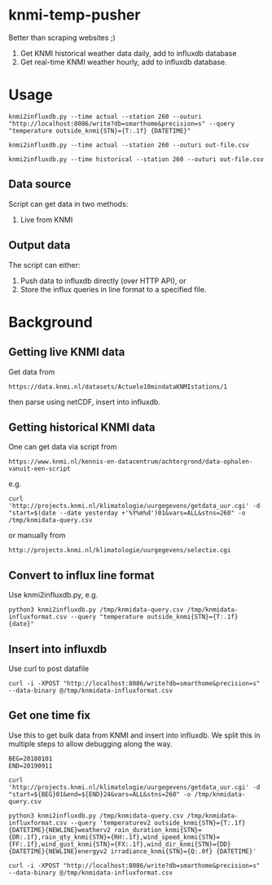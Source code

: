 # knmi-temp-pusher

Better than scraping websites ;)

1. Get KNMI historical weather data daily, add to influxdb database
2. Get real-time KNMI weather hourly, add to influxdb database.

# Usage

    knmi2influxdb.py --time actual --station 260 --outuri "http://localhost:8086/write?db=smarthome&precision=s" --query "temperature outside_knmi{STN}={T:.1f} {DATETIME}"

    knmi2influxdb.py --time actual --station 260 --outuri out-file.csv

    knmi2influxdb.py --time historical --station 260 --outuri out-file.csv

## Data source

Script can get data in two methods:
1. Live from KNMI

## Output data

The script can either:
1. Push data to influxdb directly (over HTTP API), or 
2. Store the influx queries in line format to a specified file.

# Background

## Getting live KNMI data

Get data from

    https://data.knmi.nl/datasets/Actuele10mindataKNMIstations/1

then parse using netCDF, insert into influxdb.

## Getting historical KNMI data

One can get data via script from

    https://www.knmi.nl/kennis-en-datacentrum/achtergrond/data-ophalen-vanuit-een-script

e.g. 

    curl 'http://projects.knmi.nl/klimatologie/uurgegevens/getdata_uur.cgi' -d "start=$(date --date yesterday +'%Y%m%d')01&vars=ALL&stns=260" -o /tmp/knmidata-query.csv

or manually from

    http://projects.knmi.nl/klimatologie/uurgegevens/selectie.cgi

## Convert to influx line format

Use knmi2influxdb.py, e.g.

    python3 knmi2influxdb.py /tmp/knmidata-query.csv /tmp/knmidata-influxformat.csv --query "temperature outside_knmi{STN}={T:.1f} {date}"

## Insert into influxdb

Use curl to post datafile

    curl -i -XPOST "http://localhost:8086/write?db=smarthome&precision=s" --data-binary @/tmp/knmidata-influxformat.csv

## Get one time fix

Use this to get bulk data from KNMI and insert into influxdb. We split this in
multiple steps to allow debugging along the way.

	BEG=20180101
	END=20190911
	
	curl 'http://projects.knmi.nl/klimatologie/uurgegevens/getdata_uur.cgi' -d "start=${BEG}01&end=${END}24&vars=ALL&stns=260" -o /tmp/knmidata-query.csv
	
	python3 knmi2influxdb.py /tmp/knmidata-query.csv /tmp/knmidata-influxformat.csv --query 'temperaturev2 outside_knmi{STN}={T:.1f} {DATETIME}{NEWLINE}weatherv2 rain_duration_knmi{STN}={DR:.1f},rain_qty_knmi{STN}={RH:.1f},wind_speed_knmi{STN}={FF:.1f},wind_gust_knmi{STN}={FX:.1f},wind_dir_knmi{STN}={DD} {DATETIME}{NEWLINE}energyv2 irradiance_knmi{STN}={Q:.0f} {DATETIME}'
	
	curl -i -XPOST "http://localhost:8086/write?db=smarthome&precision=s" --data-binary @/tmp/knmidata-influxformat.csv

